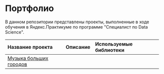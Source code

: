 # Портфолио #
В данном репозитории представлены проекты, выполненные в ходе обучения в Яндекс.Практикуме по программе "Специалист по Data Science".

| Название проекта | Описание | Используемые библиотеки |
| :- | :- | :- |
| [Музыка больших городов](https://github.com/Kpitl/Yandex_practicum/tree/a421f81327ff1e4f6d8ce19a1ff8f6c7272002ab/Borrower%20reliability%20study) | 
